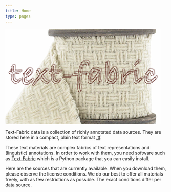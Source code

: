 ```yaml
---
title: Home
type: pages
---
```


![logo](images/tf.png)

Text-Fabric data is a collection of richly annotated data sources.
They are stored here in a compact, plain text format
[.tf](/ETCBC/text-fabric.wiki/File-formats).

These text materials are complex fabrics of text representations and (linguistic) annotations.
In order to work with them, you need software such as 
[Text-Fabric](/ETCBC/text-fabric.wiki)
which is a Python package that you can easily install.

Here are the sources that are currently available.
When you download them, please observe the license conditions.
We do our best to offer all materials freely, with as few restrictions as possible.
The exact conditions differ per data source.
